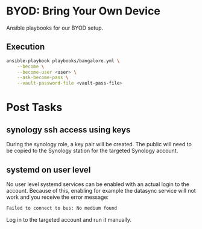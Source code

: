 # BYOD: Bring Your Own Device

Ansible playbooks for our BYOD setup.

## Execution

```bash
ansible-playbook playbooks/bangalore.yml \
    --become \
    --become-user <user> \
    --ask-become-pass \
    --vault-password-file <vault-pass-file>
```

# Post Tasks

## synology ssh access using keys

During the synology role, a key pair will be created. The public will need to be copied to the Synology station for the targeted Synology account.

## systemd on user level

No user level systemd services can be enabled with an actual login to the account. Because of this, enabling for example the datasync service will not work and you receive the error message:

```bash
Failed to connect to bus: No medium found
```

Log in to the targeted account and run it manually.
